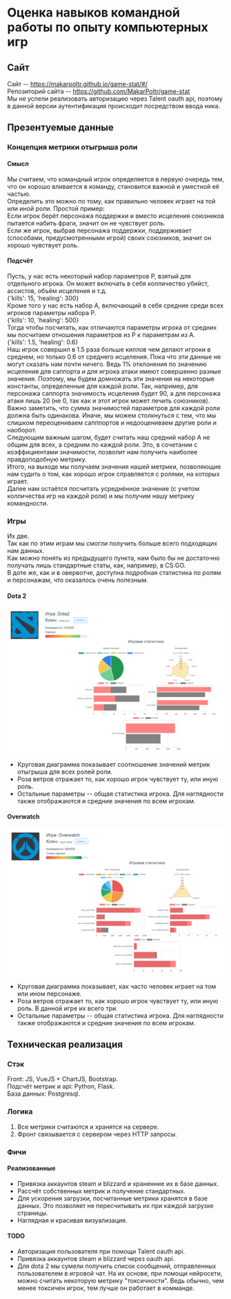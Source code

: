 # Оценка навыков командной работы по опыту компьютерных игр
## Сайт
Сайт -- https://makarpoltr.github.io/game-stat/#/  
Репозиторий сайта -- https://github.com/MakarPoltr/game-stat  
Мы не успели реализовать авторизацию через Talent oauth api, поэтому в данной версии аутентификация происходит посредством ввода ника. 
## Презентуемые данные
### Концепция метрики отыгрыша роли
#### Смысл
Мы считаем, что командный игрок определяется в первую очередь тем, что он хорошо вливается в команду, становится важной и уместной её частью.  
Определить это можно по тому, как правильно человек играет на той или иной роли. Простой пример:  
Если игрок берёт персонажа поддержки и вместо исцеления союзников пытается набить фраги, значит он не чувствует роль.  
Если же игрок, выбрав персонажа поддержки, поддерживает (способами, предусмотренными игрой) своих союзников, значит он хорошо чувствует роль.  
#### Подсчёт
Пусть, у нас есть некоторый набор параметров P, взятый для отдельного игрока. Он может включать в себя колличество убийст, ассистов, объём исцеления и т.д.  
{'kills': 15, 'healing': 300}  
Кроме того у нас есть набор A, включающий в себя средние среди всех игроков параметры набора P.  
{'kills': 10, 'healing': 500}  
Тогда чтобы посчитать, как отличаются параметры игрока от средних мы посчитаем отношения параметров из P к параметрам из A.  
{'kills': 1.5, 'healing': 0.6}  
Наш игрок совершил в 1.5 раза больше киллов чем делают игроки в среднем, но только 0.6 от среднего исцеления. Пока что эти данные не могут сказать нам почти ничего. Ведь 1% отклонения по значению исцеления для саппорта и для игрока атаки имеют совершенно разные значения. Поэтому, мы будем домножать эти значения на некоторые константы, определенные для каждой роли. Так, например, для персонажа саппорта значимость исцеления будет 90, а для персонажа атаки лишь 20 (не 0, так как и этот игрок может лечить союзников).  
Важно заметить, что сумма значимостей параметров для каждой роли должна быть одинакова. Иначе, мы можем столкнуться с тем, что мы слишком переоцениваем сапппортов и недооцениваем другие роли и наоборот.  
Следующим важным шагом, будет считать наш средний набор A не общим для всех, а средним по каждой роли. Это, в сочетании с коэффициентами значимости, позволит нам получить наиболее правдоподобную метрику.  
Итого, на выходе мы получаем значения нашей метрики, позволяющие нам судить о том, как хорошо игрок справляется с ролями, на которых играет.  
Далее нам остаётся посчитать усреднённое значение (с учетом колличества игр на каждой роли) и мы получим нашу метрику командности.   
### Игры
Их две.   
Так как по этим играм мы смогли получить больше всего подходящих нам данных.  
Как можно понять из предыдущего пункта, нам было бы не достаточно получать лишь стандартные статы, как, например, в CS:GO.  
В доте же, как и в овервотче, доступна подробная статистика по ролям и персонажам, что оказалось очень полезным.
#### Dota 2
![alt text](https://github.com/ArtemKar123/Kruzhok-games/blob/master/Screenshot%20(5).png)
- Круговая диаграмма показывает соотношение значений метрик отыгрыша для всех ролей роли.  
- Роза ветров отражает то, как хорошо игрок чувствует ту, или иную роль.  
- Остальные параметры -- общая статистика игрока. Для наглядности также отображаются и средние значения по всем игрокам.  
#### Overwatch
![alt text](https://github.com/ArtemKar123/Kruzhok-games/blob/master/Screenshot%20(6).png)
- Круговая диаграмма показывает, как часто человек играет на том или ином персонаже.  
- Роза ветров отражает то, как хорошо игрок чувствует ту, или иную роль. В данной игре их всего три.  
- Остальные параметры -- общая статистика игрока. Для наглядности также отображаются и средние значения по всем игрокам.
##  Техническая реализация
### Стэк
Front: JS, VueJS + ChartJS, Bootstrap.   
Подсчёт метрик и api: Python, Flask.  
База данных: Postgresql.
### Логика
1) Все метрики считаются и хранятся на сервере.   
2) Фронт связывается с сервером через HTTP запросы.
### Фичи
#### Реализованные
- Привязка аккаунтов steam и blizzard и храненние их в базе данных.  
- Рассчёт собственных метрик и получение стандартных.  
- Для ускорения загрузки, посчитанные метрики хранятся в базе данных. Это позволяет не пересчитывать их при каждой загрузке страницы.
- Наглядная и красивая визуализация.  
#### TODO
- Авторизация пользователя при помощи Talent oauth api.  
- Привязка аккаунтов steam и blizzard через oauth api.
- Для dota 2 мы сумели получить список сообщений, отправленных пользователем в игровой чат. На их основе, при помощи нейросети, можно считать некоторую метрику "токсичности". Ведь обычно, чем менее токсичен игрок, тем лучше он работает в комманде.  
